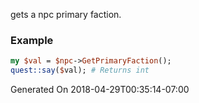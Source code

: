 gets a npc primary faction.
### Example

```perl
my $val = $npc->GetPrimaryFaction();
quest::say($val); # Returns int
```


Generated On 2018-04-29T00:35:14-07:00